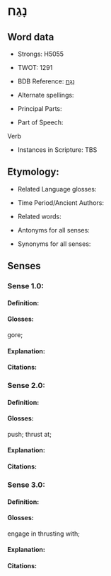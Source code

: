 # נָגַח

<!-- Status: S2="NeedsEdits" -->
<!-- Lexica used for edits:   -->

## Word data

* Strongs: H5055

* TWOT: 1291

* BDB Reference: [נָגַח](rc://en/bdb/dict/n.at.aa)

* Alternate spellings:

* Principal Parts:

* Part of Speech:

Verb

* Instances in Scripture: TBS

## Etymology:

* Related Language glosses:

* Time Period/Ancient Authors:

* Related words:

* Antonyms for all senses:

* Synonyms for all senses:

## Senses

### Sense 1.0:

#### Definition:

#### Glosses:

gore; 

#### Explanation:

#### Citations:



### Sense 2.0:

#### Definition:

#### Glosses:

push; thrust at; 

#### Explanation:

#### Citations:



### Sense 3.0:

#### Definition:

#### Glosses:

engage in thrusting with; 

#### Explanation:

#### Citations:



